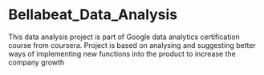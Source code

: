 # Bellabeat_Data_Analysis
This data analysis project is part of Google data analytics certification course from coursera. Project is based on analysing and suggesting better ways of implementing new functions into the product to increase the company growth
